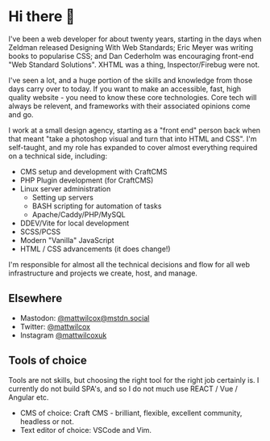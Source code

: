 # Hi there 👋

I've been a web developer for about twenty years, starting in the days when Zeldman released Designing With Web Standards; Eric Meyer was writing books to popularise CSS; and Dan Cederholm was encouraging front-end "Web Standard Solutions". XHTML was a thing, Inspector/Firebug were not.

I've seen a lot, and a huge portion of the skills and knowledge from those days carry over to today. If you want to make an accessible, fast, high quality website - you need to know these core technologies. Core tech will always be relevent, and frameworks with their associated opinions come and go.

I work at a small design agency, starting as a "front end" person back when that meant "take a photoshop visual and turn that into HTML and CSS". I'm self-taught, and my role has expanded to cover almost everything required on a technical side, including:

- CMS setup and development with CraftCMS
- PHP Plugin development (for CraftCMS)
- Linux server administration
  - Setting up servers
  - BASH scripting for automation of tasks
  - Apache/Caddy/PHP/MySQL
- DDEV/Vite for local development
- SCSS/PCSS
- Modern "Vanilla" JavaScript
- HTML / CSS advancements (it does change!)

I'm responsible for almost all the technical decisions and flow for all web infrastructure and projects we create, host, and manage.

## Elsewhere

- Mastodon: [@mattwilcox@mstdn.social](https://mstdn.social/@mattwilcox)
- Twitter: [@mattwilcox](https://twitter.com/mattwilcox)
- Instagram [@mattwilcoxuk](https://instagram.com/mattwilcoxuk)

## Tools of choice

Tools are not skills, but choosing the right tool for the right job certainly is. I currently do not build SPA's, and so I do not much use REACT / Vue / Angular etc.

* CMS of choice: Craft CMS - brilliant, flexible, excellent community, headless or not.
* Text editor of choice: VSCode and Vim.

<!--
**MattWilcox/MattWilcox** is a ✨ _special_ ✨ repository because its `README.md` (this file) appears on your GitHub profile.

Here are some ideas to get you started:

- 🔭 I’m currently working on ...
- 🌱 I’m currently learning ...
- 👯 I’m looking to collaborate on ...
- 🤔 I’m looking for help with ...
- 💬 Ask me about ...
- 📫 How to reach me: ...
- 😄 Pronouns: ...
- ⚡ Fun fact: ...
-->
